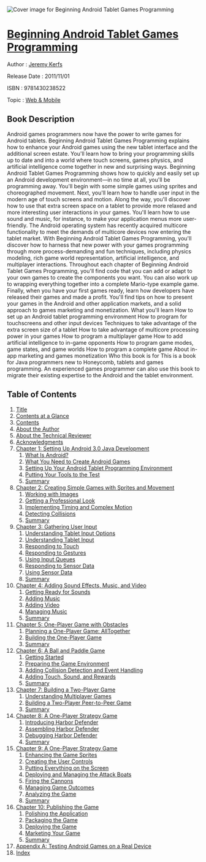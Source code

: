 ![Cover image for Beginning Android Tablet Games Programming](https://imgdetail.ebookreading.net/cover/cover/web_mobile/EB9781430238522.jpg)

[Beginning Android Tablet Games Programming](https://ebookreading.net/view/book/Beginning+Android+Tablet+Games+Programming-EB9781430238522_1.html "Beginning Android Tablet Games Programming")
====================================================================================================================

Author : [Jeremy Kerfs](https://ebookreading.net/search/author/Jeremy+Kerfs)

Release Date : 2011/11/01

ISBN : 9781430238522

Topic : [Web & Mobile](https://ebookreading.net/search/category/web-mobile)

Book Description
-----------------

Android games programmers now have the power to write games for Android tablets. Beginning Android Tablet Games Programming explains how to enhance your Android games using the new tablet interface and the additional screen estate. You'll learn how to bring your programming skills up to date and into a world where touch screens, games physics, and artificial intelligence come together in new and surprising ways.
Beginning Android Tablet Games Programming shows how to quickly and easily set up an Android development environment—in no time at all, you'll be programming away. You'll begin with some simple games using sprites and choreographed movement. Next, you'll learn how to handle user input in the modern age of touch screens and motion.
Along the way, you'll discover how to use that extra screen space on a tablet to provide more relaxed and more interesting user interactions in your games. You'll learn how to use sound and music, for instance, to make your application menus more user-friendly.
The Android operating system has recently acquired multicore functionality to meet the demands of multicore devices now entering the tablet market. With Beginning Android Tablet Games Programming, you'll discover how to harness that new power with your games programming through more process-demanding and fun techniques, including physics modeling, rich game world representation, artificial intelligence, and multiplayer interactions.
Throughout each chapter of Beginning Android Tablet Games Programming, you'll find code that you can add or adapt to your own games to create the components you want. You can also work up to wrapping everything together into a complete Mario-type example game.
Finally, when you have your first games ready, learn how developers have released their games and made a profit. You'll find tips on how to present your games in the Android and other application markets, and a solid approach to games marketing and monetization.
What you'll learn
How to set up an Android tablet programming environment
How to program for touchscreens and other input devices
Techniques to take advantage of the extra screen size of a tablet
How to take advantage of multicore processing power in your games
How to program a multiplayer game
How to add artificial intelligence to in-game opponents
How to program game modes, game states, and game worlds
How to program a complete game
About in-app marketing and games monetization
Who this book is for
This is a book for Java programmers new to Honeycomb, tablets and games programming. An experienced games programmer can also use this book to migrate their existing expertise to the Android and the tablet environment.
              
Table of Contents
-----------------

1. [Title](https://ebookreading.net/view/book/Beginning+Android+Tablet+Games+Programming-EB9781430238522_2.html)
1. [Contents at a Glance](https://ebookreading.net/view/book/Beginning+Android+Tablet+Games+Programming-EB9781430238522_3.html#contents_at_a_glanc)
1. [Contents](https://ebookreading.net/view/book/Beginning+Android+Tablet+Games+Programming-EB9781430238522_4.html#contents_Contents)
1. [About the Author](https://ebookreading.net/view/book/Beginning+Android+Tablet+Games+Programming-EB9781430238522_5.html#abouttheauthor_Abou)
1. [About the Technical Reviewer](https://ebookreading.net/view/book/Beginning+Android+Tablet+Games+Programming-EB9781430238522_6.html#aboutthetechnicalre)
1. [Acknowledgments](https://ebookreading.net/view/book/Beginning+Android+Tablet+Games+Programming-EB9781430238522_7.html#acknowledgments_Ack)
1. [Chapter 1: Setting Up Android 3.0 Java Development](https://ebookreading.net/view/book/Beginning+Android+Tablet+Games+Programming-EB9781430238522_8.html#ch1)
    1. [What Is Android?](https://ebookreading.net/view/book/Beginning+Android+Tablet+Games+Programming-EB9781430238522_9.html#what_is_android)
    1. [What You Need to Create Android Games](https://ebookreading.net/view/book/Beginning+Android+Tablet+Games+Programming-EB9781430238522_10.html#what_you_need_to_cr)
    1. [Setting Up Your Android Tablet Programming Environment](https://ebookreading.net/view/book/Beginning+Android+Tablet+Games+Programming-EB9781430238522_11.html#setting_up_your_and)
    1. [Putting Your Tools to the Test](https://ebookreading.net/view/book/Beginning+Android+Tablet+Games+Programming-EB9781430238522_12.html#putting_your_tools_)
    1. [Summary](https://ebookreading.net/view/book/Beginning+Android+Tablet+Games+Programming-EB9781430238522_13.html#summary)
1. [Chapter 2: Creating Simple Games with Sprites and Movement](https://ebookreading.net/view/book/Beginning+Android+Tablet+Games+Programming-EB9781430238522_14.html#ch2)
    1. [Working with Images](https://ebookreading.net/view/book/Beginning+Android+Tablet+Games+Programming-EB9781430238522_15.html#working_with_images)
    1. [Getting a Professional Look](https://ebookreading.net/view/book/Beginning+Android+Tablet+Games+Programming-EB9781430238522_16.html#getting_a_professio)
    1. [Implementing Timing and Complex Motion](https://ebookreading.net/view/book/Beginning+Android+Tablet+Games+Programming-EB9781430238522_17.html#implementing_timing)
    1. [Detecting Collisions](https://ebookreading.net/view/book/Beginning+Android+Tablet+Games+Programming-EB9781430238522_18.html#detecting_collision)
    1. [Summary](https://ebookreading.net/view/book/Beginning+Android+Tablet+Games+Programming-EB9781430238522_19.html#summary1)
1. [Chapter 3: Gathering User Input](https://ebookreading.net/view/book/Beginning+Android+Tablet+Games+Programming-EB9781430238522_20.html#ch3)
    1. [Understanding Tablet Input Options](https://ebookreading.net/view/book/Beginning+Android+Tablet+Games+Programming-EB9781430238522_21.html#understanding_table)
    1. [Understanding Tablet Input](https://ebookreading.net/view/book/Beginning+Android+Tablet+Games+Programming-EB9781430238522_22.html#understanding_table)
    1. [Responding to Touch](https://ebookreading.net/view/book/Beginning+Android+Tablet+Games+Programming-EB9781430238522_23.html#responding_to_touch)
    1. [Responding to Gestures](https://ebookreading.net/view/book/Beginning+Android+Tablet+Games+Programming-EB9781430238522_24.html#responding_to_gestu)
    1. [Using Input Queues](https://ebookreading.net/view/book/Beginning+Android+Tablet+Games+Programming-EB9781430238522_25.html#using_input_queues)
    1. [Responding to Sensor Data](https://ebookreading.net/view/book/Beginning+Android+Tablet+Games+Programming-EB9781430238522_26.html#responding_to_senso)
    1. [Using Sensor Data](https://ebookreading.net/view/book/Beginning+Android+Tablet+Games+Programming-EB9781430238522_27.html#using_sensor_data)
    1. [Summary](https://ebookreading.net/view/book/Beginning+Android+Tablet+Games+Programming-EB9781430238522_28.html#summary2)
1. [Chapter 4: Adding Sound Effects, Music, and Video](https://ebookreading.net/view/book/Beginning+Android+Tablet+Games+Programming-EB9781430238522_29.html#ch4)
    1. [Getting Ready for Sounds](https://ebookreading.net/view/book/Beginning+Android+Tablet+Games+Programming-EB9781430238522_30.html#getting_ready_for_s)
    1. [Adding Music](https://ebookreading.net/view/book/Beginning+Android+Tablet+Games+Programming-EB9781430238522_31.html#adding_music)
    1. [Adding Video](https://ebookreading.net/view/book/Beginning+Android+Tablet+Games+Programming-EB9781430238522_32.html#adding_video)
    1. [Managing Music](https://ebookreading.net/view/book/Beginning+Android+Tablet+Games+Programming-EB9781430238522_33.html#managing_music)
    1. [Summary](https://ebookreading.net/view/book/Beginning+Android+Tablet+Games+Programming-EB9781430238522_34.html#summary3)
1. [Chapter 5: One-Player Game with Obstacles](https://ebookreading.net/view/book/Beginning+Android+Tablet+Games+Programming-EB9781430238522_35.html#ch5)
    1. [Planning a One-Player Game: AllTogether](https://ebookreading.net/view/book/Beginning+Android+Tablet+Games+Programming-EB9781430238522_36.html#planning_a_oneplaye)
    1. [Building the One-Player Game](https://ebookreading.net/view/book/Beginning+Android+Tablet+Games+Programming-EB9781430238522_37.html#building_the_onepla)
    1. [Summary](https://ebookreading.net/view/book/Beginning+Android+Tablet+Games+Programming-EB9781430238522_38.html#summary4)
1. [Chapter 6: A Ball and Paddle Game](https://ebookreading.net/view/book/Beginning+Android+Tablet+Games+Programming-EB9781430238522_39.html#ch6)
    1. [Getting Started](https://ebookreading.net/view/book/Beginning+Android+Tablet+Games+Programming-EB9781430238522_40.html#getting_started)
    1. [Preparing the Game Environment](https://ebookreading.net/view/book/Beginning+Android+Tablet+Games+Programming-EB9781430238522_41.html#preparing_the_game_)
    1. [Adding Collision Detection and Event Handling](https://ebookreading.net/view/book/Beginning+Android+Tablet+Games+Programming-EB9781430238522_42.html#adding_collision_de)
    1. [Adding Touch, Sound, and Rewards](https://ebookreading.net/view/book/Beginning+Android+Tablet+Games+Programming-EB9781430238522_43.html#adding_touch_sound_)
    1. [Summary](https://ebookreading.net/view/book/Beginning+Android+Tablet+Games+Programming-EB9781430238522_44.html#summary5)
1. [Chapter 7: Building a Two-Player Game](https://ebookreading.net/view/book/Beginning+Android+Tablet+Games+Programming-EB9781430238522_45.html#ch7)
    1. [Understanding Multiplayer Games](https://ebookreading.net/view/book/Beginning+Android+Tablet+Games+Programming-EB9781430238522_46.html#understanding_multi)
    1. [Building a Two-Player Peer-to-Peer Game](https://ebookreading.net/view/book/Beginning+Android+Tablet+Games+Programming-EB9781430238522_47.html#building_a_twoplaye)
    1. [Summary](https://ebookreading.net/view/book/Beginning+Android+Tablet+Games+Programming-EB9781430238522_48.html#summary6)
1. [Chapter 8: A One-Player Strategy Game](https://ebookreading.net/view/book/Beginning+Android+Tablet+Games+Programming-EB9781430238522_49.html#ch8)
    1. [Introducing Harbor Defender](https://ebookreading.net/view/book/Beginning+Android+Tablet+Games+Programming-EB9781430238522_50.html#introducing_harbor_)
    1. [Assembling Harbor Defender](https://ebookreading.net/view/book/Beginning+Android+Tablet+Games+Programming-EB9781430238522_51.html#assembling_harbor_d)
    1. [Debugging Harbor Defender](https://ebookreading.net/view/book/Beginning+Android+Tablet+Games+Programming-EB9781430238522_52.html#debugging_harbor_de)
    1. [Summary](https://ebookreading.net/view/book/Beginning+Android+Tablet+Games+Programming-EB9781430238522_53.html#summary7)
1. [Chapter 9: A One-Player Strategy Game](https://ebookreading.net/view/book/Beginning+Android+Tablet+Games+Programming-EB9781430238522_54.html#ch9)
    1. [Enhancing the Game Sprites](https://ebookreading.net/view/book/Beginning+Android+Tablet+Games+Programming-EB9781430238522_55.html#enhancing_the_game_)
    1. [Creating the User Controls](https://ebookreading.net/view/book/Beginning+Android+Tablet+Games+Programming-EB9781430238522_56.html#creating_the_user_c)
    1. [Putting Everything on the Screen](https://ebookreading.net/view/book/Beginning+Android+Tablet+Games+Programming-EB9781430238522_57.html#putting_everything_)
    1. [Deploying and Managing the Attack Boats](https://ebookreading.net/view/book/Beginning+Android+Tablet+Games+Programming-EB9781430238522_58.html#deploying_and_manag)
    1. [Firing the Cannons](https://ebookreading.net/view/book/Beginning+Android+Tablet+Games+Programming-EB9781430238522_59.html#firing_the_cannons)
    1. [Managing Game Outcomes](https://ebookreading.net/view/book/Beginning+Android+Tablet+Games+Programming-EB9781430238522_60.html#managing_game_outco)
    1. [Analyzing the Game](https://ebookreading.net/view/book/Beginning+Android+Tablet+Games+Programming-EB9781430238522_61.html#analyzing_the_game)
    1. [Summary](https://ebookreading.net/view/book/Beginning+Android+Tablet+Games+Programming-EB9781430238522_62.html#summary8)
1. [Chapter 10: Publishing the Game](https://ebookreading.net/view/book/Beginning+Android+Tablet+Games+Programming-EB9781430238522_63.html#ch10)
    1. [Polishing the Application](https://ebookreading.net/view/book/Beginning+Android+Tablet+Games+Programming-EB9781430238522_64.html#polishing_the_appli)
    1. [Packaging the Game](https://ebookreading.net/view/book/Beginning+Android+Tablet+Games+Programming-EB9781430238522_65.html#packaging_the_game)
    1. [Deploying the Game](https://ebookreading.net/view/book/Beginning+Android+Tablet+Games+Programming-EB9781430238522_66.html#deploying_the_game)
    1. [Marketing Your Game](https://ebookreading.net/view/book/Beginning+Android+Tablet+Games+Programming-EB9781430238522_67.html#marketing_your_game)
    1. [Summary](https://ebookreading.net/view/book/Beginning+Android+Tablet+Games+Programming-EB9781430238522_68.html#summary9)
1. [Appendix A: Testing Android Games on a Real Device](https://ebookreading.net/view/book/Beginning+Android+Tablet+Games+Programming-EB9781430238522_69.html#appa)
1. [Index](https://ebookreading.net/view/book/Beginning+Android+Tablet+Games+Programming-EB9781430238522_70.html#index_Index)
